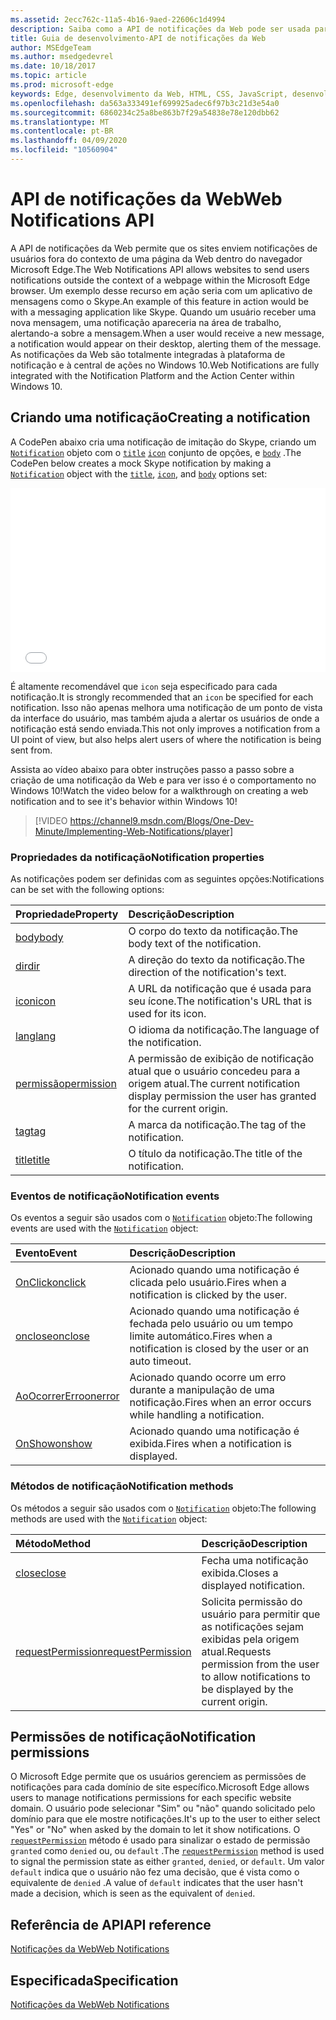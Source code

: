 ```yaml
---
ms.assetid: 2ecc762c-11a5-4b16-9aed-22606c1d4994
description: Saiba como a API de notificações da Web pode ser usada para permitir que os sites enviem notificações de usuários fora do contexto do navegador Microsoft Edge.
title: Guia de desenvolvimento-API de notificações da Web
author: MSEdgeTeam
ms.author: msedgedevrel
ms.date: 10/18/2017
ms.topic: article
ms.prod: microsoft-edge
keywords: Edge, desenvolvimento da Web, HTML, CSS, JavaScript, desenvolvedor
ms.openlocfilehash: da563a333491ef699925adec6f97b3c21d3e54a0
ms.sourcegitcommit: 6860234c25a8be863b7f29a54838e78e120dbb62
ms.translationtype: MT
ms.contentlocale: pt-BR
ms.lasthandoff: 04/09/2020
ms.locfileid: "10560904"
---
```

# <span data-ttu-id="f1e89-104">API de notificações da Web</span><span class="sxs-lookup"><span data-stu-id="f1e89-104">Web Notifications API</span></span>

<span data-ttu-id="f1e89-105">A API de notificações da Web permite que os sites enviem notificações de usuários fora do contexto de uma página da Web dentro do navegador Microsoft Edge.</span><span class="sxs-lookup"><span data-stu-id="f1e89-105">The Web Notifications API allows websites to send users notifications outside the context of a webpage within the Microsoft Edge browser.</span></span> <span data-ttu-id="f1e89-106">Um exemplo desse recurso em ação seria com um aplicativo de mensagens como o Skype.</span><span class="sxs-lookup"><span data-stu-id="f1e89-106">An example of this feature in action would be with a messaging application like Skype.</span></span> <span data-ttu-id="f1e89-107">Quando um usuário receber uma nova mensagem, uma notificação apareceria na área de trabalho, alertando-a sobre a mensagem.</span><span class="sxs-lookup"><span data-stu-id="f1e89-107">When a user would receive a new message, a notification would appear on their desktop, alerting them of the message.</span></span> <span data-ttu-id="f1e89-108">As notificações da Web são totalmente integradas à plataforma de notificação e à central de ações no Windows 10.</span><span class="sxs-lookup"><span data-stu-id="f1e89-108">Web Notifications are fully integrated with the Notification Platform and the Action Center within Windows 10.</span></span> 

## <span data-ttu-id="f1e89-109">Criando uma notificação</span><span class="sxs-lookup"><span data-stu-id="f1e89-109">Creating a notification</span></span>

<span data-ttu-id="f1e89-110">A CodePen abaixo cria uma notificação de imitação do Skype, criando um [`Notification`](https://msdn.microsoft.com/library/mt710818) objeto com o [`title`](https://msdn.microsoft.com/library/mt710826) [`icon`](https://msdn.microsoft.com/library/mt710814) conjunto de opções, e [`body`](https://msdn.microsoft.com/library/mt710811) .</span><span class="sxs-lookup"><span data-stu-id="f1e89-110">The CodePen below creates a mock Skype notification by making a [`Notification`](https://msdn.microsoft.com/library/mt710818) object with the [`title`](https://msdn.microsoft.com/library/mt710826), [`icon`](https://msdn.microsoft.com/library/mt710814), and [`body`](https://msdn.microsoft.com/library/mt710811) options set:</span></span>


<iframe height='295' scrolling='no' title='<span data-ttu-id="f1e89-111">Notificações da Web</span><span class="sxs-lookup"><span data-stu-id="f1e89-111">Web notifications</span></span>' src='//codepen.io/MicrosoftEdgeDocumentation/embed/RGbxWW/?height=295&theme-id=23761&default-tab=result&embed-version=2&editable=true' frameborder='no' allowtransparency='true' allowfullscreen='true' style='width: 100%;'><span data-ttu-id="f1e89-112">Consulte as <a href='https://codepen.io/MicrosoftEdgeDocumentation/pen/RGbxWW/'> notificações da Web da caneta </a> por documentos do Microsoft Edge ( <a href='https://codepen.io/MicrosoftEdgeDocumentation'> @MicrosoftEdgeDocumentation </a> ) em <a href='https://codepen.io'> CodePen </a> .</span><span class="sxs-lookup"><span data-stu-id="f1e89-112">See the Pen <a href='https://codepen.io/MicrosoftEdgeDocumentation/pen/RGbxWW/'>Web notifications</a> by Microsoft Edge Docs (<a href='https://codepen.io/MicrosoftEdgeDocumentation'>@MicrosoftEdgeDocumentation</a>) on <a href='https://codepen.io'>CodePen</a>.</span></span>
</iframe>

<span data-ttu-id="f1e89-113">É altamente recomendável que `icon` seja especificado para cada notificação.</span><span class="sxs-lookup"><span data-stu-id="f1e89-113">It is strongly recommended that an `icon` be specified for each notification.</span></span> <span data-ttu-id="f1e89-114">Isso não apenas melhora uma notificação de um ponto de vista da interface do usuário, mas também ajuda a alertar os usuários de onde a notificação está sendo enviada.</span><span class="sxs-lookup"><span data-stu-id="f1e89-114">This not only improves a notification from a UI point of view, but also helps alert users of where the notification is being sent from.</span></span>

<span data-ttu-id="f1e89-115">Assista ao vídeo abaixo para obter instruções passo a passo sobre a criação de uma notificação da Web e para ver isso é o comportamento no Windows 10!</span><span class="sxs-lookup"><span data-stu-id="f1e89-115">Watch the video below for a walkthrough on creating a web notification and to see it's behavior within Windows 10!</span></span>


> [!VIDEO https://channel9.msdn.com/Blogs/One-Dev-Minute/Implementing-Web-Notifications/player]

### <span data-ttu-id="f1e89-116">Propriedades da notificação</span><span class="sxs-lookup"><span data-stu-id="f1e89-116">Notification properties</span></span>

<span data-ttu-id="f1e89-117">As notificações podem ser definidas com as seguintes opções:</span><span class="sxs-lookup"><span data-stu-id="f1e89-117">Notifications can be set with the following options:</span></span>

<span data-ttu-id="f1e89-118">Propriedade</span><span class="sxs-lookup"><span data-stu-id="f1e89-118">Property</span></span> | <span data-ttu-id="f1e89-119">Descrição</span><span class="sxs-lookup"><span data-stu-id="f1e89-119">Description</span></span>
:-------- | :----------
[<span data-ttu-id="f1e89-120">body</span><span class="sxs-lookup"><span data-stu-id="f1e89-120">body</span></span>](https://msdn.microsoft.com/library/mt710811) | <span data-ttu-id="f1e89-121">O corpo do texto da notificação.</span><span class="sxs-lookup"><span data-stu-id="f1e89-121">The body text of the notification.</span></span>
[<span data-ttu-id="f1e89-122">dir</span><span class="sxs-lookup"><span data-stu-id="f1e89-122">dir</span></span>](https://msdn.microsoft.com/library/mt710813) | <span data-ttu-id="f1e89-123">A direção do texto da notificação.</span><span class="sxs-lookup"><span data-stu-id="f1e89-123">The direction of the notification's text.</span></span>
[<span data-ttu-id="f1e89-124">icon</span><span class="sxs-lookup"><span data-stu-id="f1e89-124">icon</span></span>](https://msdn.microsoft.com/library/mt710814) | <span data-ttu-id="f1e89-125">A URL da notificação que é usada para seu ícone.</span><span class="sxs-lookup"><span data-stu-id="f1e89-125">The notification's URL that is used for its icon.</span></span>
[<span data-ttu-id="f1e89-126">lang</span><span class="sxs-lookup"><span data-stu-id="f1e89-126">lang</span></span>](https://msdn.microsoft.com/library/mt710815) | <span data-ttu-id="f1e89-127">O idioma da notificação.</span><span class="sxs-lookup"><span data-stu-id="f1e89-127">The language of the notification.</span></span>
[<span data-ttu-id="f1e89-128">permissão</span><span class="sxs-lookup"><span data-stu-id="f1e89-128">permission</span></span>](https://msdn.microsoft.com/library/mt670637) | <span data-ttu-id="f1e89-129">A permissão de exibição de notificação atual que o usuário concedeu para a origem atual.</span><span class="sxs-lookup"><span data-stu-id="f1e89-129">The current notification display permission the user has granted for the current origin.</span></span>
[<span data-ttu-id="f1e89-130">tag</span><span class="sxs-lookup"><span data-stu-id="f1e89-130">tag</span></span>](https://msdn.microsoft.com/library/mt710825) | <span data-ttu-id="f1e89-131">A marca da notificação.</span><span class="sxs-lookup"><span data-stu-id="f1e89-131">The tag of the notification.</span></span>
[<span data-ttu-id="f1e89-132">title</span><span class="sxs-lookup"><span data-stu-id="f1e89-132">title</span></span>](https://msdn.microsoft.com/library/mt710826) | <span data-ttu-id="f1e89-133">O título da notificação.</span><span class="sxs-lookup"><span data-stu-id="f1e89-133">The title of the notification.</span></span>

### <span data-ttu-id="f1e89-134">Eventos de notificação</span><span class="sxs-lookup"><span data-stu-id="f1e89-134">Notification events</span></span>

<span data-ttu-id="f1e89-135">Os eventos a seguir são usados com o [`Notification`](https://msdn.microsoft.com/library/mt710818) objeto:</span><span class="sxs-lookup"><span data-stu-id="f1e89-135">The following events are used with the [`Notification`](https://msdn.microsoft.com/library/mt710818) object:</span></span>

<span data-ttu-id="f1e89-136">Evento</span><span class="sxs-lookup"><span data-stu-id="f1e89-136">Event</span></span> | <span data-ttu-id="f1e89-137">Descrição</span><span class="sxs-lookup"><span data-stu-id="f1e89-137">Description</span></span>
:-------- | :----------
[<span data-ttu-id="f1e89-138">OnClick</span><span class="sxs-lookup"><span data-stu-id="f1e89-138">onclick</span></span>](https://msdn.microsoft.com/library/mt712180) | <span data-ttu-id="f1e89-139">Acionado quando uma notificação é clicada pelo usuário.</span><span class="sxs-lookup"><span data-stu-id="f1e89-139">Fires when a notification is clicked by the user.</span></span>
[<span data-ttu-id="f1e89-140">onclose</span><span class="sxs-lookup"><span data-stu-id="f1e89-140">onclose</span></span>](https://msdn.microsoft.com/library/mt712178) | <span data-ttu-id="f1e89-141">Acionado quando uma notificação é fechada pelo usuário ou um tempo limite automático.</span><span class="sxs-lookup"><span data-stu-id="f1e89-141">Fires when a notification is closed by the user or an auto timeout.</span></span>
[<span data-ttu-id="f1e89-142">AoOcorrerErro</span><span class="sxs-lookup"><span data-stu-id="f1e89-142">onerror</span></span>](https://msdn.microsoft.com/library/mt712181) | <span data-ttu-id="f1e89-143">Acionado quando ocorre um erro durante a manipulação de uma notificação.</span><span class="sxs-lookup"><span data-stu-id="f1e89-143">Fires when an error occurs while handling a notification.</span></span>
[<span data-ttu-id="f1e89-144">OnShow</span><span class="sxs-lookup"><span data-stu-id="f1e89-144">onshow</span></span>](https://msdn.microsoft.com/library/mt712182) | <span data-ttu-id="f1e89-145">Acionado quando uma notificação é exibida.</span><span class="sxs-lookup"><span data-stu-id="f1e89-145">Fires when a notification is displayed.</span></span>

### <span data-ttu-id="f1e89-146">Métodos de notificação</span><span class="sxs-lookup"><span data-stu-id="f1e89-146">Notification methods</span></span>

<span data-ttu-id="f1e89-147">Os métodos a seguir são usados com o [`Notification`](https://msdn.microsoft.com/library/mt710818) objeto:</span><span class="sxs-lookup"><span data-stu-id="f1e89-147">The following methods are used with the [`Notification`](https://msdn.microsoft.com/library/mt710818) object:</span></span>

<span data-ttu-id="f1e89-148">Método</span><span class="sxs-lookup"><span data-stu-id="f1e89-148">Method</span></span> | <span data-ttu-id="f1e89-149">Descrição</span><span class="sxs-lookup"><span data-stu-id="f1e89-149">Description</span></span>
:-------- | :----------
[<span data-ttu-id="f1e89-150">close</span><span class="sxs-lookup"><span data-stu-id="f1e89-150">close</span></span>](https://msdn.microsoft.com/library/mt670636) | <span data-ttu-id="f1e89-151">Fecha uma notificação exibida.</span><span class="sxs-lookup"><span data-stu-id="f1e89-151">Closes a displayed notification.</span></span>
[<span data-ttu-id="f1e89-152">requestPermission</span><span class="sxs-lookup"><span data-stu-id="f1e89-152">requestPermission</span></span>](https://msdn.microsoft.com/library/mt710824) | <span data-ttu-id="f1e89-153">Solicita permissão do usuário para permitir que as notificações sejam exibidas pela origem atual.</span><span class="sxs-lookup"><span data-stu-id="f1e89-153">Requests permission from the user to allow notifications to be displayed by the current origin.</span></span>

## <span data-ttu-id="f1e89-154">Permissões de notificação</span><span class="sxs-lookup"><span data-stu-id="f1e89-154">Notification permissions</span></span>

<span data-ttu-id="f1e89-155">O Microsoft Edge permite que os usuários gerenciem as permissões de notificações para cada domínio de site específico.</span><span class="sxs-lookup"><span data-stu-id="f1e89-155">Microsoft Edge allows users to manage notifications permissions for each specific website domain.</span></span> <span data-ttu-id="f1e89-156">O usuário pode selecionar "Sim" ou "não" quando solicitado pelo domínio para que ele mostre notificações.</span><span class="sxs-lookup"><span data-stu-id="f1e89-156">It's up to the user to either select "Yes" or "No" when asked by the domain to let it show notifications.</span></span> <span data-ttu-id="f1e89-157">O [`requestPermission`](https://msdn.microsoft.com/library/mt710824) método é usado para sinalizar o estado de permissão `granted` como `denied` ou, ou `default` .</span><span class="sxs-lookup"><span data-stu-id="f1e89-157">The [`requestPermission`](https://msdn.microsoft.com/library/mt710824) method is used to signal the permission state as either `granted`, `denied`, or `default`.</span></span> <span data-ttu-id="f1e89-158">Um valor `default` indica que o usuário não fez uma decisão, que é vista como o equivalente de `denied` .</span><span class="sxs-lookup"><span data-stu-id="f1e89-158">A value of `default` indicates that the user hasn't made a decision, which is seen as the equivalent of `denied`.</span></span>




## <span data-ttu-id="f1e89-159">Referência de API</span><span class="sxs-lookup"><span data-stu-id="f1e89-159">API reference</span></span>

[<span data-ttu-id="f1e89-160">Notificações da Web</span><span class="sxs-lookup"><span data-stu-id="f1e89-160">Web Notifications</span></span>](https://msdn.microsoft.com/library/mt710827)

## <span data-ttu-id="f1e89-161">Especificada</span><span class="sxs-lookup"><span data-stu-id="f1e89-161">Specification</span></span>

[<span data-ttu-id="f1e89-162">Notificações da Web</span><span class="sxs-lookup"><span data-stu-id="f1e89-162">Web Notifications</span></span>](https://notifications.spec.whatwg.org)
